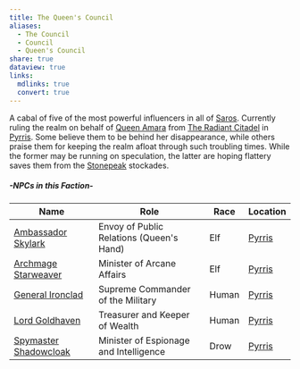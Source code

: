 ```yaml
---
title: The Queen's Council
aliases:
  - The Council
  - Council
  - Queen's Council
share: true
dataview: true
links:
  mdlinks: true
  convert: true
---
```


A cabal of five of the most powerful influencers in all of [Saros](../../History_&%20Lore/A_Brief_Saros_History.md). Currently ruling the realm on behalf of [Queen Amara](../../Locations_&%20NPCs/Cities%20&%20Towns/Pyrris/NPCs/Queen_Amara.md) from [The Radiant Citadel](../../Locations_&%20NPCs/Cities%20&%20Towns/Pyrris/Locations/The_Radiant_Citadel.md) in [Pyrris](../../Locations_&%20NPCs/Cities%20&%20Towns/Pyrris/Pyrris.md). Some believe them to be behind her disappearance, while others praise them for keeping the realm afloat through such troubling times. While the former may be running on speculation, the latter are hoping flattery saves them from the [Stonepeak](../../Locations_&%20NPCs/Cities%20&%20Towns/Pyrris/Locations/Stonepeak.md) stockades.

##### -NPCs in this Faction-
| Name                                                                                            | Role                                     | Race  | Location                                                     |
| ----------------------------------------------------------------------------------------------- | ---------------------------------------- | ----- | ------------------------------------------------------------ |
| [Ambassador Skylark](../../Locations_&%20NPCs/Cities%20&%20Towns/Pyrris/NPCs/Ambassador_Skylark.md)       | Envoy of Public Relations (Queen's Hand) | Elf   | [Pyrris](../../Locations_&%20NPCs/Cities%20&%20Towns/Pyrris/Pyrris.md) |
| [Archmage Starweaver](../../Locations_&%20NPCs/Cities%20&%20Towns/Pyrris/NPCs/Archmage_Starweaver.md)     | Minister of Arcane Affairs               | Elf   | [Pyrris](../../Locations_&%20NPCs/Cities%20&%20Towns/Pyrris/Pyrris.md) |
| [General Ironclad](../../Locations_&%20NPCs/Cities%20&%20Towns/Pyrris/NPCs/General_Ironclad.md)           | Supreme Commander of the Military        | Human | [Pyrris](../../Locations_&%20NPCs/Cities%20&%20Towns/Pyrris/Pyrris.md) |
| [Lord Goldhaven](../../Locations_&%20NPCs/Cities%20&%20Towns/Pyrris/NPCs/Lord_Goldhaven.md)               | Treasurer and Keeper of Wealth           | Human | [Pyrris](../../Locations_&%20NPCs/Cities%20&%20Towns/Pyrris/Pyrris.md) |
| [Spymaster Shadowcloak](../../Locations_&%20NPCs/Cities%20&%20Towns/Pyrris/NPCs/Spymaster_Shadowcloak.md) | Minister of Espionage and Intelligence   | Drow  | [Pyrris](../../Locations_&%20NPCs/Cities%20&%20Towns/Pyrris/Pyrris.md) |
